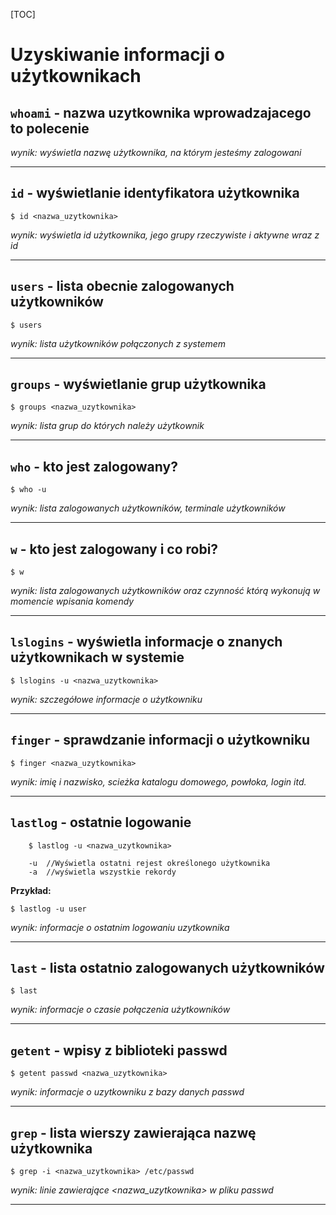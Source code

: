 [TOC]

# Uzyskiwanie informacji o użytkownikach

## `whoami` - nazwa uzytkownika wprowadzajacego to polecenie 
*wynik: wyświetla nazwę użytkownika, na którym jesteśmy zalogowani*

---

## `id` - wyświetlanie identyfikatora użytkownika
	$ id <nazwa_uzytkownika>
*wynik: wyświetla id użytkownika, jego grupy rzeczywiste i aktywne wraz z id*

---

## `users` - lista obecnie zalogowanych użytkowników
	$ users
*wynik: lista użytkowników połączonych z systemem*

---

## `groups` - wyświetlanie grup użytkownika 
	$ groups <nazwa_uzytkownika>
*wynik: lista grup do których należy użytkownik*

---

## `who` - kto jest zalogowany?
	$ who -u
*wynik: lista zalogowanych użytkowników, terminale użytkowników*

---

## `w` - kto jest zalogowany i co robi?
	$ w
*wynik: lista zalogowanych użytkowników oraz czynność którą wykonują w momencie wpisania komendy*

---

## `lslogins` - wyświetla informacje o znanych użytkownikach w systemie
	$ lslogins -u <nazwa_uzytkownika>
*wynik: szczegółowe informacje o użytkowniku*

---

## `finger` - sprawdzanie informacji o użytkowniku
	$ finger <nazwa_uzytkownika>
*wynik: imię i nazwisko, scieżka katalogu domowego, powłoka, login itd.*

---

## `lastlog` - ostatnie logowanie
		$ lastlog -u <nazwa_uzytkownika>

		-u 	//Wyświetla ostatni rejest określonego użytkownika
		-a 	//wyświetla wszystkie rekordy

**Przykład:**

	$ lastlog -u user
*wynik: informacje o ostatnim logowaniu uzytkownika*

---

## `last` - lista ostatnio zalogowanych użytkowników
	$ last
*wynik: informacje o czasie połączenia użytkowników*

---

## `getent` - wpisy z biblioteki passwd
	$ getent passwd <nazwa_uzytkownika>
*wynik: informacje o uzytkowniku z bazy danych passwd*

---

## `grep` - lista wierszy zawierająca nazwę użytkownika
	$ grep -i <nazwa_uzytkownika> /etc/passwd
*wynik: linie zawierające <nazwa_uzytkownika> w pliku passwd*

---


	


	






